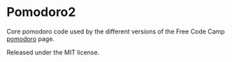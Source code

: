 # Pomodoro2

Core pomodoro code used by the different versions of the Free Code Camp [pomodoro](https://www.freecodecamp.com/challenges/build-a-pomodoro-clock) page.

Released under the MIT license.
